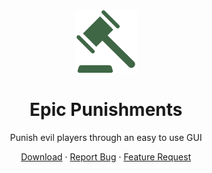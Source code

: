 <div align="center">
    <a>
        <img src="assets/logo-100.png" alt="Logo" width="100" height="100" />
    </a>
    <h1>Epic Punishments</h1>
    <p>Punish evil players through an easy to use GUI</p>
    <a href="https://www.spigotmc.org/resources/epic-punishments.98340/">Download</a>
    ·
    <a href="https://github.com/Markiesch/EpicPunishments/issues">Report Bug</a>
    ·
    <a href="https://github.com/Markiesch/EpicPunishments/issues">Feature Request</a>
</div>
